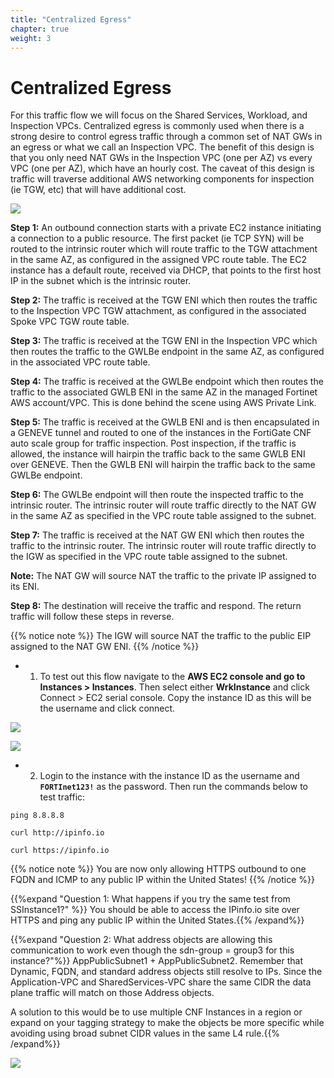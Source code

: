 ```yaml
---
title: "Centralized Egress"
chapter: true
weight: 3
---
```



# Centralized Egress

For this traffic flow we will focus on the Shared Services, Workload, and Inspection VPCs. Centralized egress is commonly used when there is a strong desire to control egress traffic through a common set of NAT GWs in an egress or what we call an Inspection VPC. The benefit of this design is that you only need NAT GWs in the Inspection VPC (one per AZ) vs every VPC (one per AZ), which have an hourly cost. The caveat of this design is traffic will traverse additional AWS networking components for inspection (ie TGW, etc) that will have additional cost.

![](../images/image-cent-egress-diag1.png)

**Step 1:** An outbound connection starts with a private EC2 instance initiating a connection to a public resource. The first packet (ie TCP SYN) will be routed to the intrinsic router which will route traffic to the TGW attachment in the same AZ, as configured in the assigned VPC route table. The EC2 instance has a default route, received via DHCP, that points to the first host IP in the subnet which is the intrinsic router.

**Step 2:** The traffic is received at the TGW ENI which then routes the traffic to the Inspection VPC TGW attachment, as configured in the associated Spoke VPC TGW route table.

**Step 3:**  The traffic is received at the TGW ENI in the Inspection VPC which then routes the traffic to the GWLBe endpoint in the same AZ, as configured in the associated VPC route table.

**Step 4:** The traffic is received at the GWLBe endpoint which then routes the traffic to the associated GWLB ENI in the same AZ in the managed Fortinet AWS account/VPC. This is done behind the scene using AWS Private Link.

**Step 5:** The traffic is received at the GWLB ENI and is then encapsulated in a GENEVE tunnel and routed to one of the instances in the FortiGate CNF auto scale group for traffic inspection. Post inspection, if the traffic is allowed, the instance will hairpin the traffic back to the same GWLB ENI over GENEVE. Then the GWLB ENI will hairpin the traffic back to the same GWLBe endpoint.

**Step 6:** The GWLBe endpoint will then route the inspected traffic to the intrinsic router. The intrinsic router will route traffic directly to the NAT GW in the same AZ as specified in the VPC route table assigned to the subnet.

**Step 7:** The traffic is received at the NAT GW ENI which then routes the traffic to the intrinsic router. The intrinsic router will route traffic directly to the IGW as specified in the VPC route table assigned to the subnet.

**Note:** The NAT GW will source NAT the traffic to the private IP assigned to its ENI.

**Step 8:** The destination will receive the traffic and respond. The return traffic will follow these steps in reverse.

{{% notice note %}}
The IGW will source NAT the traffic to the public EIP assigned to the NAT GW ENI.
{{% /notice %}}

- 1.  To test out this flow navigate to the **AWS EC2 console and go to Instances > Instances**. Then select either **WrkInstance** and click Connect > EC2 serial console. Copy the instance ID as this will be the username and click connect.

![](../images/image-t5-6.png)

![](../images/image-t5-7.png)

- 2.  Login to the instance with the instance ID as the username and **`FORTInet123!`** as the password. Then run the commands below to test traffic:

`ping 8.8.8.8`

`curl http://ipinfo.io`

`curl https://ipinfo.io`

{{% notice note %}}
You are now only allowing HTTPS outbound to one FQDN and ICMP to any public IP within the United States!
{{% /notice %}}

{{%expand "Question 1: What happens if you try the same test from SSInstance1?" %}}
You should be able to access the IPinfo.io site over HTTPS and ping any public IP within the United States.{{% /expand%}}


{{%expand "Question 2: What address objects are allowing this communication to work even though the sdn-group = group3 for this instance?"%}}
AppPublicSubnet1 + AppPublicSubnet2.  Remember that Dynamic, FQDN, and standard address objects still resolve to IPs.  Since the Application-VPC and SharedServices-VPC share the same CIDR the data plane traffic will match on those Address objects.  

A solution to this would be to use multiple CNF Instances in a region or expand on your tagging strategy to make the objects be more specific while avoiding using broad subnet CIDR values in the same L4 rule.{{% /expand%}}


![](../images/image-t5-8.png)
